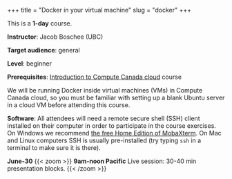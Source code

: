 +++
title = "Docker in your virtual machine"
slug = "docker"
+++

This is a **1-day** course.

**Instructor**: Jacob Boschee (UBC)

<!-- **Course plan**: -->

**Target audience**: general

**Level**: beginner

**Prerequisites**: [Introduction to Compute Canada cloud](../cloud) course

We will be running Docker inside virtual machines (VMs) in Compute Canada cloud, so you must be familiar
with setting up a blank Ubuntu server in a cloud VM before attending this course.

**Software**: All attendees will need a remote secure shell (SSH) client installed on their computer in
order to participate in the course exercises. On Windows we recommend
[the free Home Edition of MobaXterm](https://mobaxterm.mobatek.net/download.html). On Mac and Linux
computers SSH is usually pre-installed (try typing `ssh` in a terminal to make sure it is there).

**June-30**
{{< zoom >}}
<b>9am-noon Pacific</b>
Live session: 30-40 min presentation blocks.
{{< /zoom >}}
